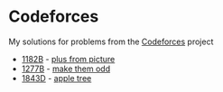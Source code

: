 # Codeforces

My solutions for problems from the [Codeforces](https://codeforces.com/) project

- [1182B](https://codeforces.com/problemset/problem/1182/B?locale=ru) - [plus from picture](./PlusFromPicture)
- [1277B](https://codeforces.com/problemset/problem/1277/B?locale=ru) - [make them odd](./MakeThemOdd)
- [1843D](https://codeforces.com/problemset/problem/1843/D?locale=ru) - [apple tree](./AppleTree/src)
